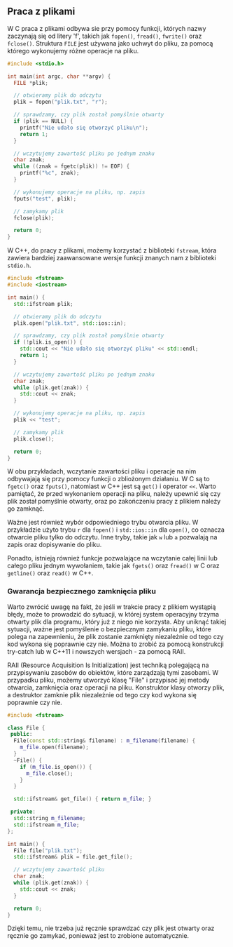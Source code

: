 ## Praca z plikami

W C praca z plikami odbywa sie przy pomocy funkcji, których nazwy zaczynają się od litery 'f', takich jak `fopen()`, `fread()`, `fwrite()` oraz `fclose()`. Struktura `FILE` jest używana jako uchwyt do pliku, za pomocą którego wykonujemy różne operacje na pliku.

```c
#include <stdio.h>

int main(int argc, char **argv) {
  FILE *plik;

  // otwieramy plik do odczytu
  plik = fopen("plik.txt", "r");

  // sprawdzamy, czy plik został pomyślnie otwarty
  if (plik == NULL) {
    printf("Nie udało się otworzyć pliku\n");
    return 1;
  }

  // wczytujemy zawartość pliku po jednym znaku
  char znak;
  while ((znak = fgetc(plik)) != EOF) {
    printf("%c", znak);
  }

  // wykonujemy operacje na pliku, np. zapis
  fputs("test", plik);

  // zamykamy plik
  fclose(plik);

  return 0;
}
```

W C++, do pracy z plikami, możemy korzystać z biblioteki `fstream`, która zawiera bardziej zaawansowane wersje funkcji znanych nam z biblioteki `stdio.h`.

```c++
#include <fstream>
#include <iostream>

int main() {
  std::ifstream plik;

  // otwieramy plik do odczytu
  plik.open("plik.txt", std::ios::in);

  // sprawdzamy, czy plik został pomyślnie otwarty
  if (!plik.is_open()) {
    std::cout << "Nie udało się otworzyć pliku" << std::endl;
    return 1;
  }

  // wczytujemy zawartość pliku po jednym znaku
  char znak;
  while (plik.get(znak)) {
    std::cout << znak;
  }

  // wykonujemy operacje na pliku, np. zapis
  plik << "test";

  // zamykamy plik
  plik.close();

  return 0;
}
```

W obu przykładach, wczytanie zawartości pliku i operacje na nim odbywajają się przy pomocy funkcji o zbliożonym działaniu. W C są to `fgetc()` oraz `fputs()`, natomiast w C++ jest są `get()` i operator `<<`. Warto pamiętać, że przed wykonaniem operacji na pliku, należy upewnić się czy plik został pomyślnie otwarty, oraz po zakończeniu pracy z plikiem należy go zamknąć.

Ważne jest również wybór odpowiedniego trybu otwarcia pliku. W przykładzie użyto trybu `r` dla `fopen()` i `std::ios::in` dla `open()`, co oznacza otwarcie pliku tylko do odczytu. Inne tryby, takie jak `w` lub `a` pozwalają na zapis oraz dopisywanie do pliku.

Ponadto, istnieją również funkcje pozwalające na wczytanie całej linii lub całego pliku jednym wywołaniem, takie jak `fgets()` oraz `fread()` w C oraz `getline()` oraz `read()` w C++.

### Gwarancja bezpiecznego zamknięcia pliku

Warto zwrócić uwagę na fakt, że jeśli w trakcie pracy z plikiem wystąpią błędy, może to prowadzić do sytuacji, w której system operacyjny trzyma otwarty plik dla programu, który już z niego nie korzysta. Aby uniknąć takiej sytuacji, ważne jest pomyślenie o bezpiecznym zamykaniu pliku, które polega na zapewnieniu, że plik zostanie zamknięty niezależnie od tego czy kod wykona się poprawnie czy nie. Można to zrobić za pomocą konstrukcji try-catch lub w C++11 i nowszych wersjach - za pomocą RAII.

RAII (Resource Acquisition Is Initialization) jest techniką polegającą na przypisywaniu zasobów do obiektów, które zarządzają tymi zasobami. W przypadku pliku, możemy utworzyć klasę "File" i przypisać jej metody otwarcia, zamknięcia oraz operacji na pliku. Konstruktor klasy otworzy plik, a destruktor zamknie plik niezależnie od tego czy kod wykona się poprawnie czy nie.

```c++
#include <fstream>

class File {
 public:
  File(const std::string& filename) : m_filename(filename) {
    m_file.open(filename);
  }
  ~File() {
    if (m_file.is_open()) {
      m_file.close();
    }
  }

  std::ifstream& get_file() { return m_file; }

 private:
  std::string m_filename;
  std::ifstream m_file;
};

int main() {
  File file("plik.txt");
  std::ifstream& plik = file.get_file();

  // wczytujemy zawartość pliku
  char znak;
  while (plik.get(znak)) {
    std::cout << znak;
  }

  return 0;
}
```

Dzięki temu, nie trzeba już ręcznie sprawdzać czy plik jest otwarty oraz ręcznie go zamykać, ponieważ jest to zrobione automatycznie.
